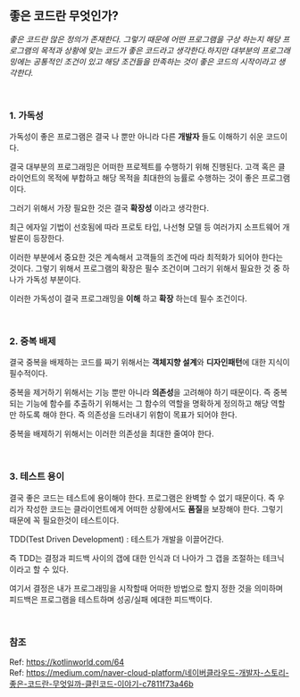 ## 좋은 코드란 무엇인가?

_좋은 코드란 많은 정의가 존재한다. 그렇기 때문에 어떤 프로그램을 구상 하는지 해당 프로그램의 목적과 상황에 맞는 코드가 좋은 코드라고 생각한다.하지만 대부분의 프로그래밍에는 공통적인 조건이 있고 해당 조건들을 만족하는 것이 좋은 코드의 시작이라고 생각한다._

</br>

### 1. 가독성

가독성이 좋은 프로그램은 결국 나 뿐만 아니라 다른 **개발자** 들도 이해하기 쉬운 코드이다.

결국 대부분의 프로그래밍은 어떠한 프로젝트를 수행하기 위해 진행된다. 고객 혹은 클라이언트의 목적에 부합하고 해당 목적을 최대한의 능률로 수행하는 것이 좋은 프로그램이다.

그러기 위해서 가장 필요한 것은 결국 **확장성** 이라고 생각한다.

최근 에자일 기법이 선호됨에 따라 프로토 타입, 나선형 모델 등 여러가지 소프트웨어 개발론이 등장한다.

이러한 부분에서 중요한 것은 계속해서 고객들의 조건에 따라 최적화가 되어야 한다는 것이다.
그렇기 위해서 프로그램의 확장은 필수 조건이며 그러기 위해서 필요한 것 중 하나가 가독성 부분이다. 

이러한 가독성이 결국 프로그래밍을 **이해** 하고 **확장** 하는데 필수 조건이다. 

</br>

### 2. 중복 배제

결국 중복을 배제하는 코드를 짜기 위해서는 **객체지향 설계**와 **디자인패턴**에 대한 지식이 필수적이다. 

중복을 제거하기 위해서는 기능 뿐만 아니라 **의존성**을 고려해야 하기 때문이다. 
즉 중복되는 기능에 함수를 추출하기 위해서는 그 함수의 역할을 명확하게 정의하고 해당 역할만 하도록 해야 한다. 즉 의존성을 드러내기 위함이 목표가 되어야 한다.

중복을 배제하기 위해서는 이러한 의존성을 최대한 줄여야 한다. 

</br>

### 3. 테스트 용이

결국 좋은 코드는 테스트에 용이해야 한다. 프로그램은 완벽할 수 없기 때문이다. 
즉 우리가 작성한 코드는 클라이언트에게 어떠한 상황에서도 **품질**을 보장해야 한다. 그렇기 때문에 꼭 필요한것이 테스트이다.

TDD(Test Driven Development) : 테스트가 개발을 이끌어간다.

즉 TDD는 결정과 피드백 사이의 갭에 대한 인식과 더 나아가 그 갭을 조절하는 테크닉이라고 할 수 있다. 

여기서 결정은 내가 프로그래밍을 시작할때 어떠한 방법으로 할지 정한 것을 의미하며 피드백은 프로그램을 테스트하며 성공/실패 에대한 피드백이다.

</br>

### 참조
Ref: https://kotlinworld.com/64  
Ref: https://medium.com/naver-cloud-platform/네이버클라우드-개발자-스토리-좋은-코드란-무엇일까-클린코드-이야기-c7811f73a46b

</br>

